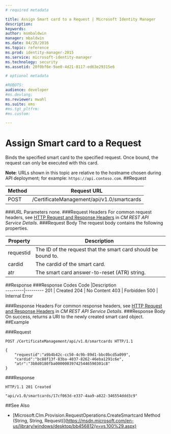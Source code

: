 ```yaml
---
# required metadata

title: Assign Smart card to a Request | Microsoft Identity Manager
description:
keywords:
author: msmbaldwin
manager: mbaldwin
ms.date: 04/28/2016
ms.topic: reference
ms.prod: identity-manager-2015
ms.service: microsoft-identity-manager
ms.technology: security
ms.assetid: 20f0bf6e-9ae0-4d21-8117-ed63e29315e6

# optional metadata

#ROBOTS:
audience: developer
#ms.devlang:
ms.reviewer: mwahl
ms.suite: ems
#ms.tgt_pltfrm:
#ms.custom:

---
```


# Assign Smart card to a Request
Binds the specified smart card to the specified request. Once bound, the request can only be executed with this card.

**Note**: URLs shown in this topic are relative to the hostname chosen during API deployment; for example: `https://api.contoso.com`.
##Request


Method  |Request URL  
---------|---------
POST     |/CertificateManagement/api/v1.0/smartcards

###URL Parameters
none.
###Request Headers
For common request headers, see [HTTP Request and Response Headers](certificate-management-rest-api-service-details.md#HttpHeaders) in *CM REST API Service Details*.
###Request Body
The request body contains the following properties.

Property | Description
---------|-----------
requestid | The ID of the request that the smart card should be bound to.
cardid | The cardid of the smart card.
atr | The smart card answer-to-reset (ATR) string.


##Response
###Response Codes
Code  |Description  
---------|---------
201     | Created
204 | No Content
403 | Forbidden
500 | Internal Error

###Response Headers
For common response headers, see [HTTP Request and Response Headers](certificate-management-rest-api-service-details.md#HttpHeaders) in *CM REST API Service Details*.
###Response Body
On success, returns a URI to the newly created smart card object.
##Example

###Request
```
POST /CertificateManagement/api/v1.0/smartcards HTTP/1.1

{
    "requestid":"a9b4b42c-cc50-4c9b-89d1-bbc0bcd5a099",
    "cardid":"bc88f13f-83ba-4037-8262-46eba1291c6e",
    "atr":"3b8d0180fba000000397425446590301c8"
}

```
###Response
```
HTTP/1.1 201 Created

"api/v1.0/smartcards/17cf063d-e337-4aa9-a822-346554ddd3c9"
```       
##See Also

- [Microsoft.Clm.Provision.RequestOperations.CreateSmartcard Method (String, String, Request)](https://msdn.microsoft.com/en-us/library/windows/desktop/bb456812(v=vs.100%29.aspx)
